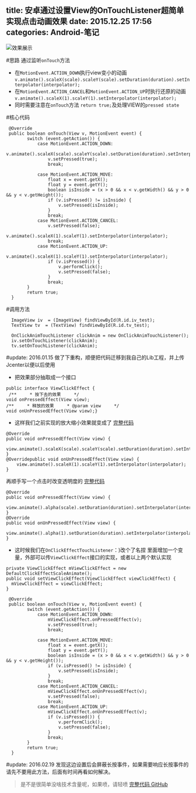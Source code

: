 title: 安卓通过设置View的OnTouchListener超简单实现点击动画效果
date: 2015.12.25 17:56
categories: Android-笔记
---
![效果展示](http://upload-images.jianshu.io/upload_images/1181400-de634b59356a54f5.gif?imageMogr2/auto-orient/strip)



#思路
通过监听`onTouch`方法
* 在`MotionEvent.ACTION_DOWN`执行view变小的动画
`v.animate().scaleX(scale).scaleY(scale).setDuration(duration).setInterpolator(interpolator);`
* 在`MotionEvent.ACTION_CANCEL`和`MotionEvent.ACTION_UP`时执行还原的动画
`v.animate().scaleX(1).scaleY(1).setInterpolator(interpolator);`
* 同时需要注意在`onTouch`方法 `return true;`及处理VIEW的`pressed state`

#核心代码
```
 @Override
 public boolean onTouch(View v, MotionEvent event) {
        switch (event.getAction()) {
            case MotionEvent.ACTION_DOWN:
                v.animate().scaleX(scale).scaleY(scale).setDuration(duration).setInterpolator(interpolator);
                v.setPressed(true);
                break;

            case MotionEvent.ACTION_MOVE:
                float x = event.getX();
                float y = event.getY();
                boolean isInside = (x > 0 && x < v.getWidth() && y > 0 && y < v.getHeight());
                if (v.isPressed() != isInside) {
                    v.setPressed(isInside);
                }
                break;
            case MotionEvent.ACTION_CANCEL:
                v.setPressed(false);
                v.animate().scaleX(1).scaleY(1).setInterpolator(interpolator);
                break;
            case MotionEvent.ACTION_UP:
                v.animate().scaleX(1).scaleY(1).setInterpolator(interpolator);
                if (v.isPressed()) {
                    v.performClick();
                    v.setPressed(false);
                }
                break;
        }
        return true;
  }
```

#调用方法
```
  ImageView iv  = (ImageView) findViewById(R.id.iv_test);
  TextView tv  = (TextView) findViewById(R.id.tv_test);

  OnClickAnimTouchListener clickAnim = new OnClickAnimTouchListener();
  iv.setOnTouchListener(clickAnim);
  tv.setOnTouchListener(clickAnim);
```

#update: 2016.01.15 做了下重构，顺便把代码迁移到我自己的Lib工程，并上传Jcenter以便以后使用
* 把效果部分抽取成一个接口
 ```
public interface ViewClickEffect {  
  /**     * 按下去的效果     */    
void onPressedEffect(View view);    
/**     * 释放的效果     * @param view     */   
 void onUnPressedEffect(View view);}
```
* 这样我们之前实现的放大缩小效果就变成了 [完整代码](https://github.com/samwangds/SamAndroidLibrary/blob/master/lib/src/main/java/com/sam/lib/impl/DefaultClickEffectScaleAnimate.java)
```
@Override
public void onPressedEffect(View view) {
    view.animate().scaleX(scale).scaleY(scale).setDuration(duration).setInterpolator(interpolator);
}
@Overridepublic void onUnPressedEffect(View view) {
    view.animate().scaleX(1).scaleY(1).setInterpolator(interpolator);
}
```
再顺手写一个点击时改变透明度的 [完整代码](https://github.com/samwangds/SamAndroidLibrary/blob/master/lib/src/main/java/com/sam/lib/impl/DefaultClickEffectTranslucence.java)
```
@Override
public void onPressedEffect(View view) {
    view.animate().alpha(scale).setDuration(duration).setInterpolator(interpolator);
}
@Override
public void onUnPressedEffect(View view) {
    view.animate().alpha(1).setDuration(duration).setInterpolator(interpolator);
}
```
* 这时候我们在`OnClickEffectTouchListener`：)改个了名捏 里面增加一个变量，外部可以传`ViewClickEffect`接口的实现，或者以上两个默认实现 
```
private ViewClickEffect mViewClickEffect = new DefaultClickEffectScaleAnimate();
public void setViewClickEffect(ViewClickEffect viewClickEffect) {    
  mViewClickEffect = viewClickEffect;
}

 @Override
 public boolean onTouch(View v, MotionEvent event) {
        switch (event.getAction()) {
            case MotionEvent.ACTION_DOWN:
                mViewClickEffect.onPressedEffect(v);
                v.setPressed(true);
                break;

            case MotionEvent.ACTION_MOVE:
                float x = event.getX();
                float y = event.getY();
                boolean isInside = (x > 0 && x < v.getWidth() && y > 0 && y < v.getHeight());
                if (v.isPressed() != isInside) {
                    v.setPressed(isInside);
                }
                break;
            case MotionEvent.ACTION_CANCEL:
                mViewClickEffect.onUnPressedEffect(v);
                v.setPressed(false);
                break;
            case MotionEvent.ACTION_UP:
                mViewClickEffect.onUnPressedEffect(v);
                if (v.isPressed()) {
                    v.performClick();
                    v.setPressed(false);
                }
                break;
        }
        return true;
  }
```
#update: 2016.02.19 发现这边设置后会屏蔽长按事件，如果需要响应长按事件的请先不要用此方法，后面有时间再看如何解决。
 

>是不是很简单没啥技术含量呢，如果喷，请轻喷
[完整代码 GitHub](https://github.com/samwangds/SamAndroidLibrary/blob/master/lib/src/main/java/com/sam/lib/widget/listener/OnClickEffectTouchListener.java)
